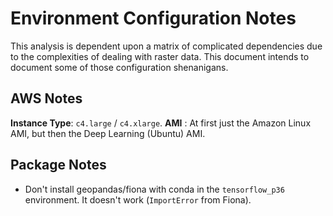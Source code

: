 # Environment Configuration Notes

This analysis is dependent upon a matrix of complicated dependencies due to the complexities of dealing with raster data. This document intends to document some of those configuration shenanigans.

## AWS Notes

**Instance Type**: `c4.large` / `c4.xlarge`.
**AMI** : At first just the Amazon Linux AMI, but then the Deep Learning (Ubuntu) AMI. 

## Package Notes

* Don't install geopandas/fiona with conda in the `tensorflow_p36` environment. It doesn't work (`ImportError` from Fiona).
